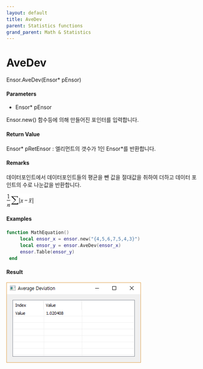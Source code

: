```yaml
---
layout: default
title: AveDev
parent: Statistics functions
grand_parent: Math & Statistics
---
```


# AveDev

Ensor.AveDev\(Ensor\* pEnsor\)

#### Parameters

* Ensor\* pEnsor

Ensor.new\(\) 함수등에 의해 만들어진 포인터를 입력합니다.

#### Return Value

Ensor\* pRetEnsor : 엘리먼트의 갯수가 1인 Ensor\*를 반환합니다.

#### Remarks

데이터포인트에서 데이터포인트들의 평균을 뺀 값을 절대값을 취하여 더하고 데이터 포인트의 수로 나눈값을 반환합니다.

![](./StatisticsAPI/AveDevFunc.png)

#### Examples

```lua
function MathEquation()
     local ensor_x = ensor.new("{4,5,6,7,5,4,3}")
     local ensor_y = ensor.AveDev(ensor_x)
     ensor.Table(ensor_y)
 end
```

#### Result

![](./StatisticsAPI/AveDevResultTable.png)

